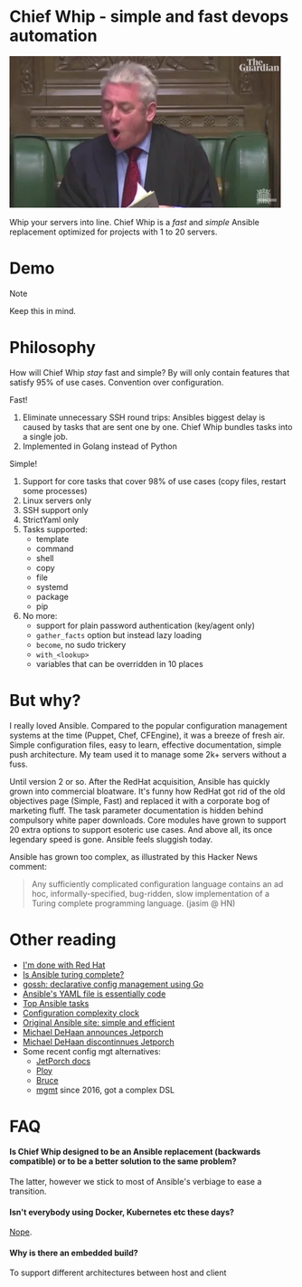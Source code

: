 # Chief Whip - simple and fast devops automation

![order, order!](doc/order-order.webp)

Whip your servers into line. Chief Whip is a _fast_ and _simple_ Ansible replacement optimized for projects with 1 to 20 servers.

# Demo

> [!NOTE]
> Keep this in mind.

# Philosophy

How will Chief Whip _stay_ fast and simple? By will only contain features that satisfy 95% of use cases. Convention over configuration.

Fast!

1. Eliminate unnecessary SSH round trips: Ansibles biggest delay is caused by tasks that are sent one by one. Chief Whip bundles tasks into a single job.
2. Implemented in Golang instead of Python

Simple!

1. Support for core tasks that cover 98% of use cases (copy files, restart some processes)
2. Linux servers only
3. SSH support only
4. StrictYaml only
5. Tasks supported:
   - template
   - command
   - shell
   - copy
   - file
   - systemd
   - package
   - pip
6. No more:
   - support for plain password authentication (key/agent only)
   - `gather_facts` option but instead lazy loading
   - `become`, no sudo trickery
   - `with_<lookup>`
   - variables that can be overridden in 10 places

# But why?

I really loved Ansible. Compared to the popular configuration management systems at the time (Puppet, Chef, CFEngine), it was a breeze of fresh air. Simple configuration files, easy to learn, effective documentation, simple push architecture. My team used it to manage some 2k+ servers without a fuss.

Until version 2 or so. After the RedHat acquisition, Ansible has quickly grown into commercial bloatware. It's funny how RedHat got rid of the old objectives page (Simple, Fast) and replaced it with a corporate bog of marketing fluff. The task parameter documentation is hidden behind compulsory white paper downloads. Core modules have grown to support 20 extra options to support esoteric use cases. And above all, its once legendary speed is gone. Ansible feels sluggish today.

Ansible has grown too complex, as illustrated by this Hacker News comment:

> Any sufficiently complicated configuration language contains an ad hoc, informally-specified, bug-ridden, slow implementation of a Turing complete programming language. (jasim @ HN)

# Other reading

- [I'm done with Red Hat](https://www.jeffgeerling.com/blog/2023/im-done-red-hat-enterprise-linux)
- [Is Ansible turing complete?](https://stackoverflow.com/questions/40127586/is-ansible-turing-complete)
- [gossh: declarative config management using Go](https://github.com/krilor/gossh)
- [Ansible's YAML file is essentially code](https://news.ycombinator.com/item?id=16238005)
- [Top Ansible tasks](https://mike42.me/blog/2019-01-the-top-100-ansible-modules)
- [Configuration complexity clock](http://mikehadlow.blogspot.com/2012/05/configuration-complexity-clock.html?m=1)
- [Original Ansible site: simple and efficient](https://web.archive.org/web/20130314042108/http://www.ansibleworks.com/)
- [Michael DeHaan announces Jetporch](https://laserllama.substack.com/p/a-new-it-automation-project-moving)
- [Michael DeHaan discontinnues Jetporch](https://web.archive.org/web/20231230013721/https://jetporch.substack.com/p/discontinuing-jet)
- Some recent config mgt alternatives:
  - [JetPorch docs](https://github.com/jetporch/jetporch_docs/blob/main/SUMMARY.md)
  - [Ploy](https://github.com/davesavic/ploy)
  - [Bruce](https://github.com/brucedom/bruce)
  - [mgmt](https://github.com/purpleidea/mgmt/) since 2016, got a complex DSL

# FAQ

#### Is Chief Whip designed to be an Ansible replacement (backwards compatible) or to be a better solution to the same problem?

The latter, however we stick to most of Ansible's verbiage to ease a transition.

#### Isn't everybody using Docker, Kubernetes etc these days?

[Nope](https://trends.google.com/trends/explore?date=all&q=ansible).

#### Why is there an embedded build?

To support different architectures between host and client

